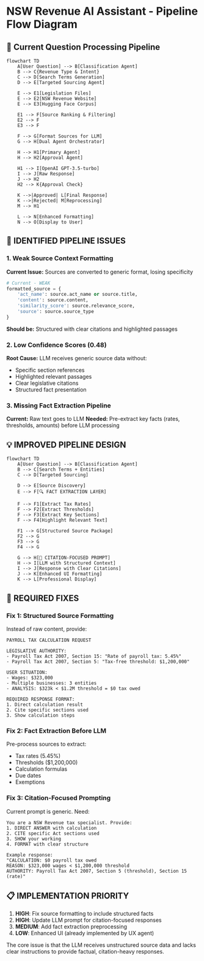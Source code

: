 # NSW Revenue AI Assistant - Pipeline Flow Diagram

## 🔄 **Current Question Processing Pipeline**

```mermaid
flowchart TD
    A[User Question] --> B[Classification Agent]
    B --> C{Revenue Type & Intent}
    C --> D[Search Terms Generation]
    D --> E[Targeted Sourcing Agent]

    E --> E1[Legislation Files]
    E --> E2[NSW Revenue Website]
    E --> E3[Hugging Face Corpus]

    E1 --> F[Source Ranking & Filtering]
    E2 --> F
    E3 --> F

    F --> G[Format Sources for LLM]
    G --> H[Dual Agent Orchestrator]

    H --> H1[Primary Agent]
    H --> H2[Approval Agent]

    H1 --> I[OpenAI GPT-3.5-turbo]
    I --> J[Raw Response]
    J --> H2
    H2 --> K{Approval Check}

    K -->|Approved| L[Final Response]
    K -->|Rejected| M[Reprocessing]
    M --> H1

    L --> N[Enhanced Formatting]
    N --> O[Display to User]
```

## 🚨 **IDENTIFIED PIPELINE ISSUES**

### **1. Weak Source Context Formatting**
**Current Issue:** Sources are converted to generic format, losing specificity
```python
# Current - WEAK
formatted_source = {
    'act_name': source.act_name or source.title,
    'content': source.content,
    'similarity_score': source.relevance_score,
    'source': source.source_type
}
```

**Should be:** Structured with clear citations and highlighted passages

### **2. Low Confidence Scores (0.48)**
**Root Cause:** LLM receives generic source data without:
- Specific section references
- Highlighted relevant passages
- Clear legislative citations
- Structured fact presentation

### **3. Missing Fact Extraction Pipeline**
**Current:** Raw text goes to LLM
**Needed:** Pre-extract key facts (rates, thresholds, amounts) before LLM processing

## 💡 **IMPROVED PIPELINE DESIGN**

```mermaid
flowchart TD
    A[User Question] --> B[Classification Agent]
    B --> C[Search Terms + Entities]
    C --> D[Targeted Sourcing]

    D --> E[Source Discovery]
    E --> F[🔍 FACT EXTRACTION LAYER]

    F --> F1[Extract Tax Rates]
    F --> F2[Extract Thresholds]
    F --> F3[Extract Key Sections]
    F --> F4[Highlight Relevant Text]

    F1 --> G[Structured Source Package]
    F2 --> G
    F3 --> G
    F4 --> G

    G --> H[🎯 CITATION-FOCUSED PROMPT]
    H --> I[LLM with Structured Context]
    I --> J[Response with Clear Citations]
    J --> K[Enhanced UI Formatting]
    K --> L[Professional Display]
```

## 🎯 **REQUIRED FIXES**

### **Fix 1: Structured Source Formatting**
Instead of raw content, provide:
```
PAYROLL TAX CALCULATION REQUEST

LEGISLATIVE AUTHORITY:
- Payroll Tax Act 2007, Section 15: "Rate of payroll tax: 5.45%"
- Payroll Tax Act 2007, Section 5: "Tax-free threshold: $1,200,000"

USER SITUATION:
- Wages: $323,000
- Multiple businesses: 3 entities
- ANALYSIS: $323k < $1.2M threshold = $0 tax owed

REQUIRED RESPONSE FORMAT:
1. Direct calculation result
2. Cite specific sections used
3. Show calculation steps
```

### **Fix 2: Fact Extraction Before LLM**
Pre-process sources to extract:
- Tax rates (5.45%)
- Thresholds ($1,200,000)
- Calculation formulas
- Due dates
- Exemptions

### **Fix 3: Citation-Focused Prompting**
Current prompt is generic. Need:
```
You are a NSW Revenue tax specialist. Provide:
1. DIRECT ANSWER with calculation
2. CITE specific Act sections used
3. SHOW your working
4. FORMAT with clear structure

Example response:
"CALCULATION: $0 payroll tax owed
REASON: $323,000 wages < $1,200,000 threshold
AUTHORITY: Payroll Tax Act 2007, Section 5 (threshold), Section 15 (rate)"
```

## 📋 **IMPLEMENTATION PRIORITY**

1. **HIGH**: Fix source formatting to include structured facts
2. **HIGH**: Update LLM prompt for citation-focused responses
3. **MEDIUM**: Add fact extraction preprocessing
4. **LOW**: Enhanced UI (already implemented by UX agent)

The core issue is that the LLM receives unstructured source data and lacks clear instructions to provide factual, citation-heavy responses.